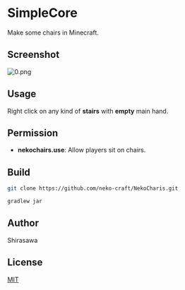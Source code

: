 # SimpleCore

Make some chairs in Minecraft.

## Screenshot

![0.png](screenshot/0.png)

## Usage

Right click on any kind of **stairs** with **empty** main hand.

## Permission

- **nekochairs.use**: Allow players sit on chairs.

## Build

```bash
git clone https://github.com/neko-craft/NekoCharis.git

gradlew jar
```

## Author

Shirasawa

## License

[MIT](./LICENSE)
